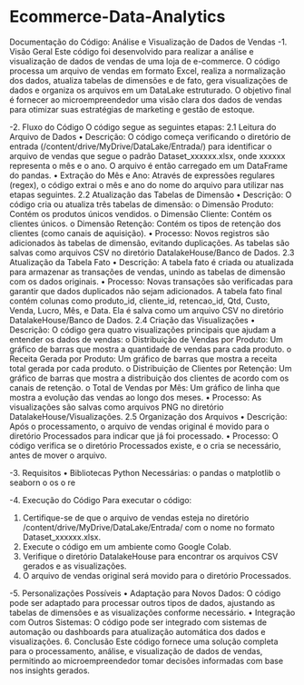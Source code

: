 # Ecommerce-Data-Analytics

Documentação do Código: Análise e Visualização de Dados de Vendas
-1. Visão Geral
Este código foi desenvolvido para realizar a análise e visualização de dados de vendas de uma loja de e-commerce. O código processa um arquivo de vendas em formato Excel, realiza a normalização dos dados, atualiza tabelas de dimensões e de fato, gera visualizações de dados e organiza os arquivos em um DataLake estruturado. O objetivo final é fornecer ao microempreendedor uma visão clara dos dados de vendas para otimizar suas estratégias de marketing e gestão de estoque.

-2. Fluxo do Código
O código segue as seguintes etapas:
2.1 Leitura do Arquivo de Dados
•	Descrição: O código começa verificando o diretório de entrada (/content/drive/MyDrive/DataLake/Entrada/) para identificar o arquivo de vendas que segue o padrão Dataset_xxxxxx.xlsx, onde xxxxxx representa o mês e o ano. O arquivo é então carregado em um DataFrame do pandas.
•	Extração do Mês e Ano: Através de expressões regulares (regex), o código extrai o mês e ano do nome do arquivo para utilizar nas etapas seguintes.
2.2 Atualização das Tabelas de Dimensão
•	Descrição: O código cria ou atualiza três tabelas de dimensão:
o	Dimensão Produto: Contém os produtos únicos vendidos.
o	Dimensão Cliente: Contém os clientes únicos.
o	Dimensão Retenção: Contém os tipos de retenção dos clientes (como canais de aquisição).
•	Processo: Novos registros são adicionados às tabelas de dimensão, evitando duplicações. As tabelas são salvas como arquivos CSV no diretório DatalakeHouse/Banco de Dados.
2.3 Atualização da Tabela Fato
•	Descrição: A tabela fato é criada ou atualizada para armazenar as transações de vendas, unindo as tabelas de dimensão com os dados originais.
•	Processo: Novas transações são verificadas para garantir que dados duplicados não sejam adicionados. A tabela fato final contém colunas como produto_id, cliente_id, retencao_id, Qtd, Custo, Venda, Lucro, Mês, e Data. Ela é salva como um arquivo CSV no diretório DatalakeHouse/Banco de Dados.
2.4 Criação das Visualizações
•	Descrição: O código gera quatro visualizações principais que ajudam a entender os dados de vendas:
o	Distribuição de Vendas por Produto: Um gráfico de barras que mostra a quantidade de vendas para cada produto.
o	Receita Gerada por Produto: Um gráfico de barras que mostra a receita total gerada por cada produto.
o	Distribuição de Clientes por Retenção: Um gráfico de barras que mostra a distribuição dos clientes de acordo com os canais de retenção.
o	Total de Vendas por Mês: Um gráfico de linha que mostra a evolução das vendas ao longo dos meses.
•	Processo: As visualizações são salvas como arquivos PNG no diretório DatalakeHouse/Visualizações.
2.5 Organização dos Arquivos
•	Descrição: Após o processamento, o arquivo de vendas original é movido para o diretório Processados para indicar que já foi processado.
•	Processo: O código verifica se o diretório Processados existe, e o cria se necessário, antes de mover o arquivo.

-3. Requisitos
•	Bibliotecas Python Necessárias:
o	pandas
o	matplotlib
o	seaborn
o	os
o	re

-4. Execução do Código
Para executar o código:
1.	Certifique-se de que o arquivo de vendas esteja no diretório /content/drive/MyDrive/DataLake/Entrada/ com o nome no formato Dataset_xxxxxx.xlsx.
2.	Execute o código em um ambiente como Google Colab.
3.	Verifique o diretório DatalakeHouse para encontrar os arquivos CSV gerados e as visualizações.
4.	O arquivo de vendas original será movido para o diretório Processados.

-5. Personalizações Possíveis
•	Adaptação para Novos Dados: O código pode ser adaptado para processar outros tipos de dados, ajustando as tabelas de dimensões e as visualizações conforme necessário.
•	Integração com Outros Sistemas: O código pode ser integrado com sistemas de automação ou dashboards para atualização automática dos dados e visualizações.
6. Conclusão
Este código fornece uma solução completa para o processamento, análise, e visualização de dados de vendas, permitindo ao microempreendedor tomar decisões informadas com base nos insights gerados.
